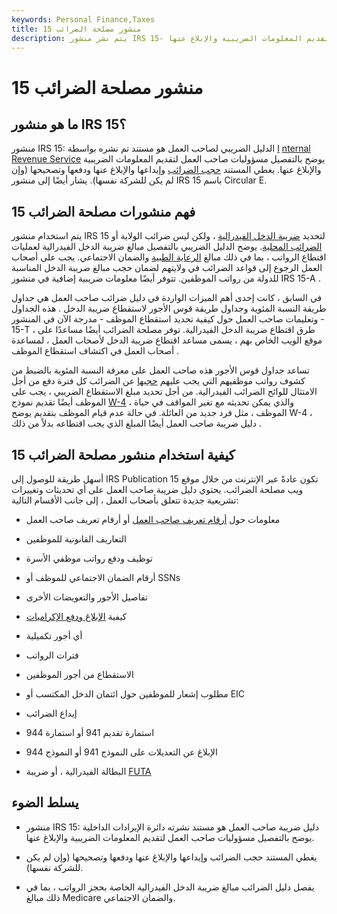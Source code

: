 ```yaml
---
keywords: Personal Finance,Taxes
title: منشور مصلحة الضرائب 15
description: يتم نشر منشور IRS 15- دليل ضريبة صاحب العمل من قبل مصلحة الضرائب الأمريكية والذي يوضح بالتفصيل مسؤوليات صاحب العمل لتقديم المعلومات الضريبية والإبلاغ عنها.
---
```


# منشور مصلحة الضرائب 15
## ما هو منشور IRS 15؟

منشور IRS 15: الدليل الضريبي لصاحب العمل هو مستند تم نشره بواسطة [I](/irs) [nternal Revenue Service](/irs) يوضح بالتفصيل مسؤوليات صاحب العمل لتقديم المعلومات الضريبية والإبلاغ عنها. يغطي المستند [حجب الضرائب](/withholdingtax) وإيداعها والإبلاغ عنها ودفعها وتصحيحها (وإن لم يكن للشركة نفسها). يشار أيضًا إلى منشور IRS 15 باسم Circular E.

## فهم منشورات مصلحة الضرائب 15

يتم استخدام منشور IRS 15 لتحديد [ضريبة الدخل الفيدرالية](/federal_income_tax) ، ولكن ليس ضرائب الولاية أو [الضرائب المحلية](/localtax). يوضح الدليل الضريبي بالتفصيل مبالغ ضريبة الدخل الفيدرالية لعمليات اقتطاع الرواتب ، بما في ذلك مبالغ [الرعاية الطبية](/medicare) والضمان الاجتماعي. يجب على أصحاب العمل الرجوع إلى قواعد الضرائب في ولايتهم لضمان حجب مبالغ ضريبة الدخل المناسبة للدولة من رواتب الموظفين. تتوفر أيضًا معلومات ضريبية إضافية في منشور IRS 15-A .

في السابق ، كانت إحدى أهم الميزات الواردة في دليل ضرائب صاحب العمل هي جداول طريقة النسبة المئوية وجداول طريقة قوس الأجور لاستقطاع ضريبة الدخل . هذه الجداول - وتعليمات صاحب العمل حول كيفية تحديد استقطاع الموظف - مدرجة الآن في المنشور 15-T ، طرق اقتطاع ضريبة الدخل الفيدرالية. توفر مصلحة الضرائب أيضًا مساعدًا على موقع الويب الخاص بهم ، يسمى مساعد اقتطاع ضريبة الدخل لأصحاب العمل ، لمساعدة أصحاب العمل في اكتشاف استقطاع الموظف .

تساعد جداول قوس الأجور هذه صاحب العمل على معرفة النسبة المئوية بالضبط من كشوف رواتب موظفيهم التي يجب عليهم [حجبها](/withholding) عن الضرائب كل فترة دفع من أجل الامتثال للوائح الضرائب الفيدرالية. من أجل تحديد مبلغ الاستقطاع الضريبي ، يجب على الموظف أيضًا تقديم نموذج [W-4](/w4form) ، والذي يمكن تحديثه مع تغير المواقف في حياة الموظف ، مثل فرد جديد من العائلة. في حالة عدم قيام الموظف بتقديم يوضح W-4 ، دليل ضريبة صاحب العمل أيضًا المبلغ الذي يجب اقتطاعه بدلاً من ذلك .

## كيفية استخدام منشور مصلحة الضرائب 15

أسهل طريقة للوصول إلى IRS Publication 15 تكون عادةً عبر الإنترنت من خلال موقع ويب مصلحة الضرائب. يحتوي دليل ضريبة صاحب العمل على أي تحديثات وتغييرات تشريعية جديدة تتعلق بأصحاب العمل ، إلى جانب الأقسام التالية:

- معلومات حول [أرقام تعريف صاحب العمل](/employer-identification-number) أو أرقام تعريف صاحب العمل

- التعاريف القانونية للموظفين

- توظيف ودفع رواتب موظفي الأسرة

- أرقام الضمان الاجتماعي للموظف أو SSNs

- تفاصيل الأجور والتعويضات الأخرى

- كيفية [الإبلاغ ودفع الإكراميات](/form-4070)

- أي أجور تكميلية

- فترات الرواتب

- الاستقطاع من أجور الموظفين

- مطلوب إشعار للموظفين حول ائتمان الدخل المكتسب أو EIC

- إيداع الضرائب

- استمارة تقديم 941 أو استمارة 944

- الإبلاغ عن التعديلات على النموذج 941 أو النموذج 944

- البطالة الفيدرالية ، أو ضريبة [FUTA](/federal-unemployment-tax-act-futa)

## يسلط الضوء

- منشور IRS 15: دليل ضريبة صاحب العمل هو مستند نشرته دائرة الإيرادات الداخلية يوضح بالتفصيل مسؤوليات صاحب العمل لتقديم المعلومات الضريبية والإبلاغ عنها.

- يغطي المستند حجب الضرائب وإيداعها والإبلاغ عنها ودفعها وتصحيحها (وإن لم يكن للشركة نفسها).

- يفصل دليل الضرائب مبالغ ضريبة الدخل الفيدرالية الخاصة بحجز الرواتب ، بما في ذلك مبالغ Medicare والضمان الاجتماعي.

